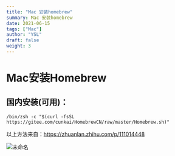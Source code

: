 ```yaml
---
title: "Mac 安装homebrew"
summary: Mac 安装homebrew
date: 2021-06-15
tags: ["Mac"]
author: "YSL"
draft: false
weight: 3
---
```


# Mac安装Homebrew

## 国内安装(可用)：

```
/bin/zsh -c "$(curl -fsSL https://gitee.com/cunkai/HomebrewCN/raw/master/Homebrew.sh)"
```

以上方法来自：https://zhuanlan.zhihu.com/p/111014448

![未命名](https://cdn.jsdelivr.net/gh/yslinwe/image_bed@main/img/%E6%9C%AA%E5%91%BD%E5%90%8D.png)

